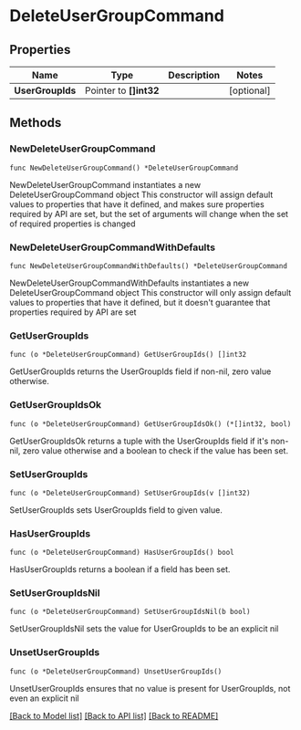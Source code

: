 # DeleteUserGroupCommand

## Properties

Name | Type | Description | Notes
------------ | ------------- | ------------- | -------------
**UserGroupIds** | Pointer to **[]int32** |  | [optional] 

## Methods

### NewDeleteUserGroupCommand

`func NewDeleteUserGroupCommand() *DeleteUserGroupCommand`

NewDeleteUserGroupCommand instantiates a new DeleteUserGroupCommand object
This constructor will assign default values to properties that have it defined,
and makes sure properties required by API are set, but the set of arguments
will change when the set of required properties is changed

### NewDeleteUserGroupCommandWithDefaults

`func NewDeleteUserGroupCommandWithDefaults() *DeleteUserGroupCommand`

NewDeleteUserGroupCommandWithDefaults instantiates a new DeleteUserGroupCommand object
This constructor will only assign default values to properties that have it defined,
but it doesn't guarantee that properties required by API are set

### GetUserGroupIds

`func (o *DeleteUserGroupCommand) GetUserGroupIds() []int32`

GetUserGroupIds returns the UserGroupIds field if non-nil, zero value otherwise.

### GetUserGroupIdsOk

`func (o *DeleteUserGroupCommand) GetUserGroupIdsOk() (*[]int32, bool)`

GetUserGroupIdsOk returns a tuple with the UserGroupIds field if it's non-nil, zero value otherwise
and a boolean to check if the value has been set.

### SetUserGroupIds

`func (o *DeleteUserGroupCommand) SetUserGroupIds(v []int32)`

SetUserGroupIds sets UserGroupIds field to given value.

### HasUserGroupIds

`func (o *DeleteUserGroupCommand) HasUserGroupIds() bool`

HasUserGroupIds returns a boolean if a field has been set.

### SetUserGroupIdsNil

`func (o *DeleteUserGroupCommand) SetUserGroupIdsNil(b bool)`

 SetUserGroupIdsNil sets the value for UserGroupIds to be an explicit nil

### UnsetUserGroupIds
`func (o *DeleteUserGroupCommand) UnsetUserGroupIds()`

UnsetUserGroupIds ensures that no value is present for UserGroupIds, not even an explicit nil

[[Back to Model list]](../README.md#documentation-for-models) [[Back to API list]](../README.md#documentation-for-api-endpoints) [[Back to README]](../README.md)


